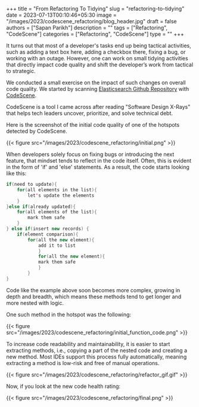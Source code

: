 +++
title = "From Refactoring To Tidying"
slug = "refactoring-to-tidying"
date = 2023-07-13T00:10:46+05:30
image = "/images/2023/codescene_refactoring/blog_header.jpg"
draft = false
authors = ["Sapan Parikh"]
description = ""
tags = ["Refactoring", "CodeScene"]
categories = ["Refactoring", "CodeScene"]
type = ""
+++

It turns out that most of a developer's tasks end up being tactical activities, such as adding a text box here, adding a checkbox there, fixing a bug, or working with an outage. However, one can work on small tidying activities that directly impact code quality and shift the developer’s work from tactical to strategic.

We conducted a small exercise on the impact of such changes on overall code quality. We started by scanning [Elasticsearch Github Repository](https://github.com/elastic/elasticsearch) with [CodeScene](https://codescene.io).

CodeScene is a tool I came across after reading "Software Design X-Rays" that helps tech leaders uncover, prioritize, and solve technical debt.

Here is the screenshot of the initial code quality of one of the hotspots detected by CodeScene.

{{< figure src="/images/2023/codescene_refactoring/initial.png" >}}

When developers solely focus on fixing bugs or introducing the next feature, that mindset tends to reflect in the code itself. Often, this is evident in the form of 'if' and 'else' statements. As a result, the code starts looking like this:

```java
if(need to update){
	for(all elements in the list){
		let's update the elements
	}
}else if(already updated){
	for(all elements of the list){
		mark them safe
	}
} else if(insert new records) {
	if(element comparison){
		for(all the new element){
			add it to list
        	}
        	for(all the new element){
			mark them safe
        	}
    	}
}
```

Code like the example above soon becomes more complex, growing in depth and breadth, which means these methods tend to get longer and more nested with logic.  

One such method in the hotspot was the following:

{{< figure src="/images/2023/codescene_refactoring/initial_function_code.png" >}}

To increase code readability and maintainability, it is easier to start extracting methods, i.e., copying a part of the nested code and creating a new method. Most IDEs support this process fully automatically, meaning extracting a method is low-risk and free of manual operations.


{{< figure src="/images/2023/codescene_refactoring/refactor_gif.gif" >}}

Now, if you look at the new code health rating:

{{< figure src="/images/2023/codescene_refactoring/final.png" >}}

